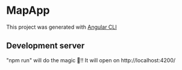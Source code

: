# MapApp

This project was generated with [Angular CLI](https://github.com/angular/angular-cli) 

## Development server

"npm run" will do the magic 🌟!! It will open on http://localhost:4200/

